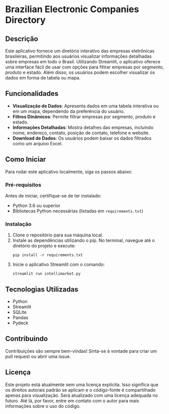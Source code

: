 
# Brazilian Electronic Companies Directory

## Descrição
Este aplicativo fornece um diretório interativo das empresas eletrônicas brasileiras, permitindo aos usuários visualizar informações detalhadas sobre empresas em todo o Brasil. Utilizando Streamlit, o aplicativo oferece uma interface fácil de usar com opções para filtrar empresas por segmento, produto e estado. Além disso, os usuários podem escolher visualizar os dados em forma de tabela ou mapa.

## Funcionalidades
- **Visualização de Dados**: Apresenta dados em uma tabela interativa ou em um mapa, dependendo da preferência do usuário.
- **Filtros Dinâmicos**: Permite filtrar empresas por segmento, produto e estado.
- **Informações Detalhadas**: Mostra detalhes das empresas, incluindo nome, endereço, contato, posição de contato, telefone e website.
- **Download de Dados**: Os usuários podem baixar os dados filtrados como um arquivo Excel.

## Como Iniciar
Para rodar este aplicativo localmente, siga os passos abaixo:

### Pré-requisitos
Antes de iniciar, certifique-se de ter instalado:
- Python 3.6 ou superior
- Bibliotecas Python necessárias (listadas em `requirements.txt`)

### Instalação
1. Clone o repositório para sua máquina local.
2. Instale as dependências utilizando o pip. No terminal, navegue até o diretório do projeto e execute:
   ```
   pip install -r requirements.txt
   ```
3. Inicie o aplicativo Streamlit com o comando:
   ```
   streamlit run intellimarket.py
   ```

## Tecnologias Utilizadas
- Python
- Streamlit
- SQLite
- Pandas
- Pydeck

## Contribuindo
Contribuições são sempre bem-vindas! Sinta-se à vontade para criar um pull request ou abrir uma issue.

## Licença
Este projeto está atualmente sem uma licença explícita. Isso significa que os direitos autorais padrão se aplicam e o código-fonte é compartilhado apenas para visualização. Será atualizado com uma licença adequada no futuro. Até lá, por favor, entre em contato com o autor para mais informações sobre o uso do código.

